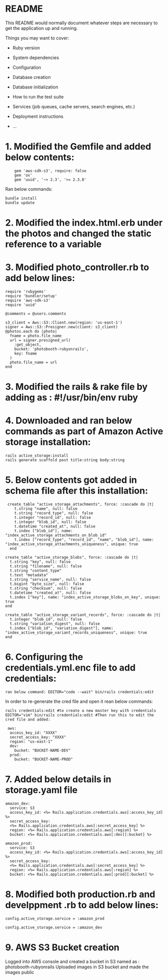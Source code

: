 # README

This README would normally document whatever steps are necessary to get the
application up and running.

Things you may want to cover:

* Ruby version

* System dependencies

* Configuration

* Database creation

* Database initialization

* How to run the test suite

* Services (job queues, cache servers, search engines, etc.)

* Deployment instructions

* ...
# 1. Modified the Gemfile and added below contents:
		gem 'aws-sdk-s3', require: false
		gem 'ox'
		gem 'uuid', '~> 2.3', '>= 2.3.8'
		
  Ran below commands:

    bundle install  
    bundle update

# 2. Modified the index.html.erb under the photos and changed the static reference to a variable

# 3. Modified photo_controller.rb to add below lines:


	require 'rubygems'
	require 'bundler/setup'
	require 'aws-sdk-s3'
	require 'uuid'
	
	@comments = @users.comments

	s3_client = Aws::S3::Client.new(region: 'us-east-1')
    signer = Aws::S3::Presigner.new(client: s3_client)
    @photos.each do |photo|
      fname = photo.file_name
      url = signer.presigned_url(
        :get_object,
        bucket: 'photobooth-rubyonrails',
        key: fname
      )
      photo.file_name = url
    end
    
# 3. Modified the rails & rake file by adding as : #!/usr/bin/env ruby
  	
# 4. Downloaded and ran below commands as part of Amazon Active storage installation:

	rails active_storage:install
	rails generate scaffold post title:string body:string

# 5. Below contents got added in schema file after this installation:

     create_table "active_storage_attachments", force: :cascade do |t|
        t.string "name", null: false
        t.string "record_type", null: false
        t.integer "record_id", null: false
        t.integer "blob_id", null: false
        t.datetime "created_at", null: false
        t.index ["blob_id"], name: "index_active_storage_attachments_on_blob_id"
        t.index ["record_type", "record_id", "name", "blob_id"], name: "index_active_storage_attachments_uniqueness", unique: true
      end

    create_table "active_storage_blobs", force: :cascade do |t|
      t.string "key", null: false
      t.string "filename", null: false
      t.string "content_type"
      t.text "metadata"
      t.string "service_name", null: false
      t.bigint "byte_size", null: false
      t.string "checksum", null: false
      t.datetime "created_at", null: false
      t.index ["key"], name: "index_active_storage_blobs_on_key", unique: true
    end

    create_table "active_storage_variant_records", force: :cascade do |t|
      t.integer "blob_id", null: false
      t.string "variation_digest", null: false
      t.index ["blob_id", "variation_digest"], name: "index_active_storage_variant_records_uniqueness", unique: true
    end
  

# 6. Configuring the credentials.yml.enc file to add credentials:

    ran below command: EDITOR="code --wait" bin/rails credentials:edit

In order to re-generate the cred file and open it rean below commands:

    rails credentials:edit #to create a new master key with credentials
    EDITOR="vim" bin/rails credentials:edit #Then run this to edit the cred file and added:
 
     aws:
      access_key_id: "XXXX"
      secret_access_key: "XXXX"
      region: "us-east-1"
      dev:
        bucket: "BUCKET-NAME-DEV"
      prod:
        bucket: "BUCKET-NAME-PROD"
    
# 7. Added below details in storage.yaml file
    amazon_dev:
      service: S3
      access_key_id: <%= Rails.application.credentials.aws[:access_key_id] %>
      secret_access_key:
      <%= Rails.application.credentials.aws[:secret_access_key] %>
      region: <%= Rails.application.credentials.aws[:region] %>
      bucket: <%= Rails.application.credentials.aws[:dev][:bucket] %>

    amazon_prod:
      service: S3
      access_key_id: <%= Rails.application.credentials.aws[:access_key_id] %>
      secret_access_key:
      <%= Rails.application.credentials.aws[:secret_access_key] %>
      region: <%= Rails.application.credentials.aws[:region] %>
      bucket: <%= Rails.application.credentials.aws[:prod][:bucket] %>
 
# 8. Modified both production.rb and develppment .rb to add below lines:

    config.active_storage.service = :amazon_prod

    config.active_storage.service = :amazon_dev

# 9. AWS S3 Bucket creation
Logged into AWS console and created a bucket in S3 named as : photobooth-rubyonrails
Uploaded images in S3 bucket and made the images public


		

